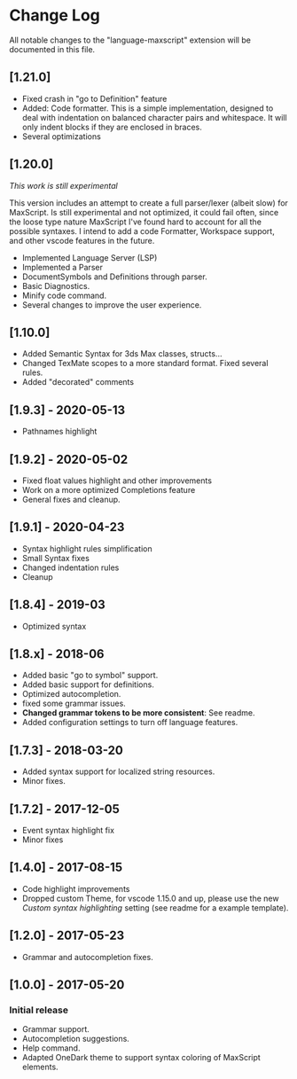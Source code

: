 # Change Log

All notable changes to the "language-maxscript" extension will be documented in this file.

## [1.21.0]

- Fixed crash in "go to Definition" feature
- Added: Code formatter. This is a simple implementation, designed to deal with indentation on balanced character pairs and whitespace. It will only indent blocks if they are enclosed in braces.
- Several optimizations

## [1.20.0]

*This work is still experimental*

This version includes an attempt to create a full parser/lexer (albeit slow) for MaxScript. Is still experimental and not optimized, it could fail often, since the loose type nature MaxScript I've found hard to account for all the possible syntaxes.
I intend to add a code Formatter, Workspace support, and other vscode features in the future.

- Implemented Language Server (LSP)
- Implemented a Parser
- DocumentSymbols and Definitions through parser.
- Basic Diagnostics.
- Minify code command.
- Several changes to improve the user experience.

## [1.10.0]

- Added Semantic Syntax for 3ds Max classes, structs...
- Changed TexMate scopes to a more standard format. Fixed several rules.
- Added "decorated" comments

## [1.9.3] - 2020-05-13

- Pathnames highlight

## [1.9.2] - 2020-05-02

- Fixed float values highlight and other improvements
- Work on a more optimized Completions feature
- General fixes and cleanup.

## [1.9.1] - 2020-04-23

- Syntax highlight rules simplification
- Small Syntax fixes
- Changed indentation rules
- Cleanup

## [1.8.4] - 2019-03

- Optimized syntax

## [1.8.x] - 2018-06

- Added basic "go to symbol" support.
- Added basic support for definitions.
- Optimized autocompletion.
- fixed some grammar issues.
- **Changed grammar tokens to be more consistent**: See readme.
- Added configuration settings to turn off language features.

## [1.7.3] - 2018-03-20

- Added syntax support for localized string resources.
- Minor fixes.

## [1.7.2] - 2017-12-05

- Event syntax highlight fix
- Minor fixes

## [1.4.0] - 2017-08-15

- Code highlight improvements
- Dropped custom Theme, for vscode 1.15.0 and up, please use the new *Custom syntax highlighting* setting (see readme for a example template).

## [1.2.0] - 2017-05-23

- Grammar and autocompletion fixes.

## [1.0.0] - 2017-05-20

### Initial release

- Grammar support.
- Autocompletion suggestions.
- Help command.
- Adapted OneDark theme to support syntax coloring of MaxScript elements.
